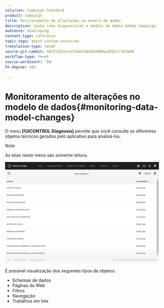 ```yaml
---
solution: Campaign Standard
product: campaign
title: Monitoramento de alterações no modelo de dados
description: Saiba como diagnosticar o modelo de dados Adobe Campaign.
audience: developing
content-type: reference
topic-tags: about-custom-resources
translation-type: tm+mt
source-git-commit: 501f52624ce253eb7b0d36d908ac8502cf1d3b48
workflow-type: tm+mt
source-wordcount: '59'
ht-degree: 16%

---
```



# Monitoramento de alterações no modelo de dados{#monitoring-data-model-changes}

O menu **[!UICONTROL Diagnosis]** permite que você consulte os diferentes objetos técnicos gerados pelo aplicativo para analisá-los.

>[!NOTE]
>
>As telas neste menu são somente leitura.

![](assets/diagnostic.png)

É possível visualização dos seguintes tipos de objetos:

* Schemas de dados
* Páginas da Web
* Filtros
* Navegação
* Trabalhos em lote

